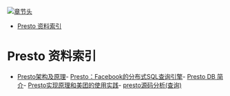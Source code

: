 [![章节头](https://parg.co/UGo)](https://parg.co/b4z) 
 - [Presto 资料索引](#presto-%E8%B5%84%E6%96%99%E7%B4%A2%E5%BC%95) 

# Presto 资料索引
- [Presto架构及原理](http://www.cnblogs.com/tgzhu/p/6033373.html)- [Presto：Facebook的分布式SQL查询引擎](http://blog.jobbole.com/51177/)- [Presto DB 简介](http://www.mutouxiaogui.cn/blog/?p=395)- [Presto实现原理和美团的使用实践](http://tech.meituan.com/presto.html)- [presto源码分析(查询)](http://blog.csdn.net/sinat_27545249/article/details/52502765)
